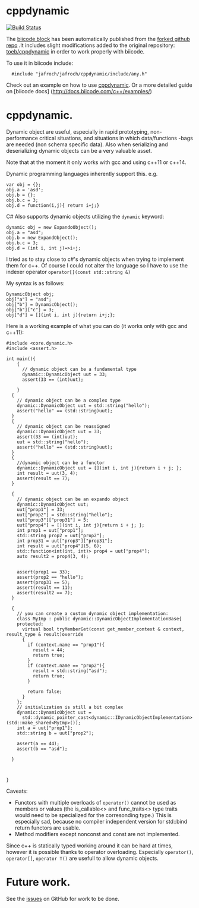 # cppdynamic

[![Build Status](https://travis-ci.org/jafroch/cppdynamic.svg?branch=master)](https://travis-ci.org/jafroch/cppdynamic)

The [biicode block](http://www.biicode.com/jafroch/jafroch/cppdynamic/master) has been automatically published from the [forked github repo](https://github.com/toeb/cppdynamic) .It includes slight modifications added to the original repository: [toeb/cppdynamic](https://github.com/toeb/cppdynamic) in order to work properly with biicode.

To use it in biicode include:

      #include "jafroch/jafroch/cppdynamic/include/any.h"

Check out an example on how to use [cppdynamic](http://www.biicode.com/examples/examples/). Or a more detailed guide on [biicode docs] (http://docs.biicode.com/c++/examples/)


# cppdynamic.


Dynamic object are useful, especially in rapid prototyping, non-performance critical situations, and situations in which data/functions -bags are needed (non schema specific data).
Also when serializing and deserializing dynamic objects can be a very valuable asset.

Note that at the moment it only works with gcc and using c++11 or c++14.

Dynamic programming languages inherently support this. e.g.

    var obj = {};
    obj.a = 'asd';
    obj.b = {};
    obj.b.c = 3;
    obj.d = function(i,j){ return i+j;}
    

C# Also supports dynamic objects utilizing the `dynamic` keyword:

    dynamic obj = new ExpandoObject();
    obj.a = "asd";
    obj.b = new ExpandObject();
    obj.b.c = 3;
    obj.d = (int i, int j)=>i+j;
    

I tried as to stay close to c#'s dynamic objects when trying to implement them for c++. Of course I could not alter the language so I have to use the indexer operator `operator[](const std::string &)`  


My syntax is as follows:

    DynamicObject obj;
    obj["a"] = "asd";
    obj["b"] = DynamicObject();
    obj["b"]["c"] = 3;
    obj["d"] = [](int i, int j){return i+j;};
    

Here is a working example of what you can do (it works only with gcc and c++11):

    #include <core.dynamic.h>
    #include <assert.h>
    
    int main(){
        {
          // dynamic object can be a fundamental type
          dynamic::DynamicObject uut = 33;
          assert(33 == (int)uut);
    
        }
      {
        // dynamic object can be a complex type
        dynamic::DynamicObject uut = std::string("hello");
        assert("hello" == (std::string)uut);
      }
      {
        // dynamic object can be reassigned
        dynamic::DynamicObject uut = 33;
        assert(33 == (int)uut);
        uut = std::string("hello");
        assert("hello" == (std::string)uut);
      }
      {
        //dynamic object can be a functor
        dynamic::DynamicObject uut = [](int i, int j){return i + j; };
        int result = uut(3, 4);
        assert(result == 7);
      }
    
      {
        // dynamic object can be an expando object
        dynamic::DynamicObject uut;
        uut["prop1"] = 33;
        uut["prop2"] = std::string("hello");
        uut["prop3"]["prop31"] = 5;
        uut["prop4"] = [](int i, int j){return i + j; };
        int prop1 = uut["prop1"];
        std::string prop2 = uut["prop2"];
        int prop31 = uut["prop3"]["prop31"];
        int result = uut["prop4"](5, 6);
        std::function<int(int, int)> prop4 = uut["prop4"];
        auto result2 = prop4(3, 4);
    
    
        assert(prop1 == 33);
        assert(prop2 == "hello");
        assert(prop31 == 5);
        assert(result == 11);
        assert(result2 == 7);
      }
    
      {
        // you can create a custom dynamic object implementation:
        class MyImp : public dynamic::DynamicObjectImplementationBase{
        protected:
          virtual bool tryMemberGet(const get_member_context & context, result_type & result)override
          {
            if (context.name == "prop1"){
              result = 44;
              return true;
            }
            if (context.name == "prop2"){
              result = std::string("asd");
              return true;
            }
    
            return false;
          }
        };
        // initialization is still a bit complex 
        dynamic::DynamicObject uut = 
          std::dynamic_pointer_cast<dynamic::IDynamicObjectImplementation>(std::make_shared<MyImp>());
        int a = uut["prop1"];
        std::string b = uut["prop2"];
    
        assert(a == 44);
        assert(b == "asd");
    
      }
    
    
    
    }

Caveats:

*   Functors with multiple overloads of `operator()` cannot be used as members or values (the is_callable<> and func_traits<> type traits would need to be specialized for the corresonding type.) This is especially sad, because no compiler independent version for std::bind return functors are usable.
*   Method modifiers except nonconst and const are not implemented.
 

Since c++ is statically typed working around it can be hard at times, however it is possible thanks to operator overloading. Especially `operator()`, `operator[]`, `operator T()` are usefull to allow dynamic objects.

# Future work.
See the [issues](https://github.com/toeb/cppdynamic)
on GitHub for work to be done.

